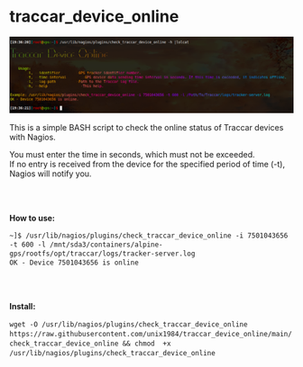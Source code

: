 # traccar_device_online
![alt text](https://raw.githubusercontent.com/unix1984/traccar_device_online/main/img/traccar_devices_online.png)
<br/>
<p>
This is a simple BASH script to check the online status of Traccar devices with Nagios.
<br/>
<p>
You must enter the time in seconds, which must not be exceeded. 
<br/>
If no entry is received from the device for the specified period of time (-t), Nagios will notify you.
<p>
<p>
<br/>
<br/>

**How to use:**

```
~]$ /usr/lib/nagios/plugins/check_traccar_device_online -i 7501043656 -t 600 -l /mnt/sda3/containers/alpine-gps/rootfs/opt/traccar/logs/tracker-server.log
OK - Device 7501043656 is online
```
<p>
<br/>
<br/>

**Install:**

```wget -O /usr/lib/nagios/plugins/check_traccar_device_online https://raw.githubusercontent.com/unix1984/traccar_device_online/main/check_traccar_device_online && chmod  +x /usr/lib/nagios/plugins/check_traccar_device_online```

